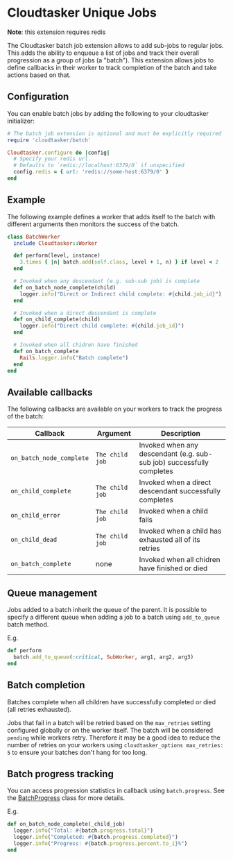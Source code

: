 # Cloudtasker Unique Jobs

**Note**: this extension requires redis

The Cloudtasker batch job extension allows to add sub-jobs to regular jobs. This adds the ability to enqueue a list of jobs and track their overall progression as a group of jobs (a "batch"). This extension allows jobs to define callbacks in their worker to track completion of the batch and take actions based on that.

## Configuration

You can enable batch jobs by adding the following to your cloudtasker initializer:
```ruby
# The batch job extension is optional and must be explicitly required
require 'cloudtasker/batch'

Cloudtasker.configure do |config|
  # Specify your redis url.
  # Defaults to `redis://localhost:6379/0` if unspecified
  config.redis = { url: 'redis://some-host:6379/0' }
end
```

## Example

The following example defines a worker that adds itself to the batch with different arguments then monitors the success of the batch.

```ruby
class BatchWorker
  include Cloudtasker::Worker

  def perform(level, instance)
    3.times { |n| batch.add(self.class, level + 1, n) } if level < 2
  end

  # Invoked when any descendant (e.g. sub-sub job) is complete
  def on_batch_node_complete(child)
    logger.info("Direct or Indirect child complete: #{child.job_id}")
  end

  # Invoked when a direct descendant is complete
  def on_child_complete(child)
    logger.info("Direct child complete: #{child.job_id}")
  end

  # Invoked when all chidren have finished
  def on_batch_complete
    Rails.logger.info("Batch complete")
  end
end
```

## Available callbacks

The following callbacks are available on your workers to track the progress of the batch:

| Callback | Argument | Description |
|------|-------------|-----------|
| `on_batch_node_complete` | `The child job` | Invoked when any descendant (e.g. sub-sub job) successfully completes   |
| `on_child_complete` | `The child job` | Invoked when a direct descendant successfully completes   |
| `on_child_error` | `The child job` | Invoked when a child fails |
| `on_child_dead` | `The child job` | Invoked when a child has exhausted all of its retries |s
| `on_batch_complete` | none | Invoked when all chidren have finished or died  |

## Queue management

Jobs added to a batch inherit the queue of the parent. It is possible to specify a different queue when adding a job to a batch using `add_to_queue` batch method.

E.g.

```ruby
def perform
  batch.add_to_queue(:critical, SubWorker, arg1, arg2, arg3)
end
```

## Batch completion

Batches complete when all children have successfully completed or died (all retries exhausted).

Jobs that fail in a batch will be retried based on the `max_retries` setting configured globally or on the worker itself. The batch will be considered `pending` while workers retry. Therefore it may be a good idea to reduce the number of retries on your workers using `cloudtasker_options max_retries: 5` to ensure your batches don't hang for too long.

## Batch progress tracking

You can access progression statistics in callback using `batch.progress`. See the [BatchProgress](../lib/cloudtasker/batch/batch_progress.rb) class for more details.

E.g.
```ruby
def on_batch_node_complete(_child_job)
  logger.info("Total: #{batch.progress.total}")
  logger.info("Completed: #{batch.progress.completed}")
  logger.info("Progress: #{batch.progress.percent.to_i}%")
end
```
